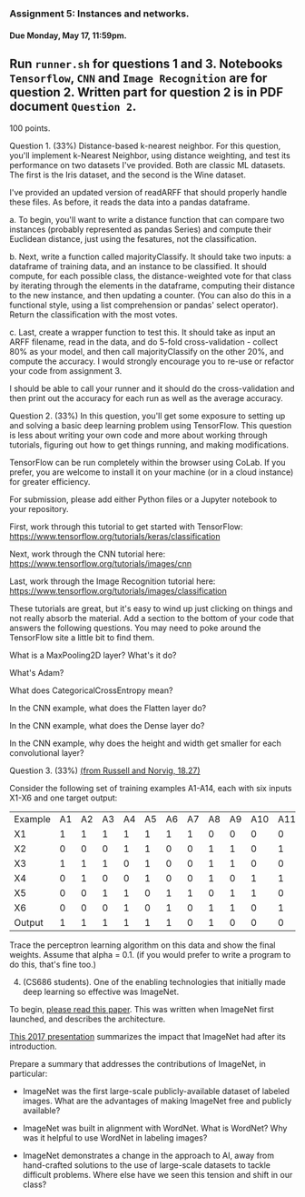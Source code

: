 ### Assignment 5: Instances and networks.

#### Due Monday, May 17, 11:59pm.

## Run `runner.sh` for questions 1 and 3. Notebooks `Tensorflow`, `CNN` and `Image Recognition` are for question 2. Written part for question 2 is in PDF document `Question 2`.

100 points.

Question 1. (33%) Distance-based k-nearest neighbor. For this question, you'll implement k-Nearest Neighbor, using distance weighting, and test its performance on two datasets I've provided.
Both are classic ML datasets. The first is the Iris dataset, and the second is the Wine dataset.
   
I've provided an updated version of readARFF that should properly handle these files. As before, it reads the data into a pandas dataframe.

a. To begin, you'll want to write a distance function that can compare two instances (probably represented as pandas Series) and compute their Euclidean distance, just using the fesatures, not the classification. 

b. Next, write a function called majorityClassify. It should take two inputs: a dataframe of training data, and an instance to be classified.
It should compute, for each possible class, the distance-weighted vote for that class by iterating through the elements in the dataframe, computing their distance to the new instance,
and then updating a counter. (You can also do this in a functional style, using a list comprehension or pandas' select operator). Return the classification with the most votes.

c. Last, create a wrapper function to test this. It should take as input an ARFF filename, read in the data,
and do 5-fold cross-validation - collect 80% as your model, and then call majorityClassify on the other 20%, and compute the accuracy. I would 
strongly encourage you  to re-use or refactor your code from assignment 3. 

I should be able to call your runner and it should do the cross-validation and then print out the accuracy for each run as well as the average accuracy.

Question 2. (33%) In this question, you'll get some exposure to setting up and solving a basic deep learning problem using TensorFlow. This question is less about writing your own code and more about working through tutorials, figuring out how to get things running, and making modifications. 

TensorFlow can be run completely within the browser using CoLab. If you prefer, you are welcome to install it on your machine (or in a cloud instance)  for greater efficiency.

For submission, please add either Python files or a Jupyter notebook to your repository. 

First, work through this tutorial to get started with TensorFlow: https://www.tensorflow.org/tutorials/keras/classification

Next, work through the CNN tutorial here: 
https://www.tensorflow.org/tutorials/images/cnn

Last, work through the Image Recognition tutorial here:
https://www.tensorflow.org/tutorials/images/classification

These tutorials are great, but it's easy to wind up just clicking on things and not really absorb the material. Add a section to the bottom of your code
that answers the following questions. You may need to poke around the TensorFlow site a little bit to find them.

What is a MaxPooling2D layer? What's it do?

What's Adam? 

What does CategoricalCrossEntropy mean?

In the CNN example, what does the Flatten layer do?

In the CNN example, what does the Dense layer do? 

In the CNN example, why does the height and width get smaller for each convolutional layer?


Question 3. (33%) [(from Russell and Norvig, 18.27)](https://aimacode.github.io/aima-exercises/concept-learning-exercises/ex_27/)

Consider the following set of training examples A1-A14, each with six inputs X1-X6 and one
target output:

<table>
<tr><td>Example</td><td>A1</td><td>A2</td> <td>A3</td> <td>A4</td> <td>A5</td> <td>A6</td> <td>A7</td> <td>A8</td> <td>A9</td> <td>A10</td> <td>A11</td> <td>A12</td> <td>A13</td> <td>A14</td>      </tr>
<tr><td> X1  </td><td> 1 </td><td> 1  </td><td> 1  </td><td> 1 </td><td> 1 </td><td> 1 </td><td> 1  </td><td> 0  </td><td> 0 </td><td> 0 </td><td> 0 </td><td> 0  </td><td> 0  </td><td> 0 </td></tr>
<tr><td> X2 </td><td> 0 </td><td> 0  </td><td> 0  </td><td> 1 </td><td> 1 </td><td> 0 </td><td> 0  </td><td> 1  </td><td> 1 </td><td> 0 </td><td> 1 </td><td> 0  </td><td> 1  </td><td> 1 </td></tr>
<tr> <td>	X3  </td><td> 1 </td><td> 1  </td><td> 1  </td><td> 0 </td><td> 1 </td><td> 0 </td><td> 0  </td><td> 1  </td><td> 1 </td><td> 0 </td><td> 0 </td><td> 0  </td><td> 1  </td><td> 1 </td></tr>
<tr><td>	X4  </td><td> 0 </td><td> 1  </td><td> 0  </td><td> 0 </td><td> 1 </td><td> 0 </td><td> 0  </td><td> 1  </td><td> 0 </td><td> 1 </td><td> 1 </td><td> 1  </td><td> 0  </td><td> 1 </td></tr>
<tr><td>	X5  </td><td> 0 </td><td> 0  </td><td> 1  </td><td> 1 </td><td> 0 </td><td> 1 </td><td> 1  </td><td> 0  </td><td> 1 </td><td> 1 </td><td> 0 </td><td> 0  </td><td> 1  </td><td> 0 </td></tr>
<tr><td>	X6  </td><td> 0 </td><td> 0  </td><td> 0  </td><td> 1 </td><td> 0 </td><td> 1 </td><td> 0  </td><td> 1  </td><td> 1 </td><td> 0 </td><td> 1 </td><td> 1  </td><td> 1  </td><td> 0 </td></tr>
<tr><td>	Output   </td><td> 1 </td><td> 1  </td><td> 1  </td><td> 1 </td><td> 1 </td><td> 1 </td><td> 0  </td><td> 1  </td><td> 0 </td><td> 0 </td><td> 0 </td><td> 0  </td><td> 0  </td><td> 0 </td></tr>
</table>

Trace the perceptron learning algorithm on this data and show the final weights. Assume that alpha = 0.1.
(if you would prefer to write a program to do this, that's fine too.)


4. (CS686 students). One of the enabling technologies that initially made deep learning so effective was ImageNet. 

To begin, [please read this paper](http://www.image-net.org/static_files/papers/imagenet_cvpr09.pdf). 
 This was written when ImageNet first launched, and describes the architecture.
    
    
[This 2017 presentation](https://imagenet.stanford.edu/static_files/files/imagenet_ilsvrc2017_v1.0.pdf) summarizes the impact that ImageNet had after its introduction. 

Prepare a summary that addresses the contributions of ImageNet, in particular:

- ImageNet was the first large-scale publicly-available dataset of labeled images. What are the advantages of making ImageNet free and publicly available?

- ImageNet was built in alignment with WordNet. What is WordNet? Why was it helpful to use WordNet in labeling images?

- ImageNet demonstrates a change in the approach to AI, away from hand-crafted solutions to the use of large-scale datasets to tackle difficult problems. Where else have we seen this tension and shift in our class?


  

    
